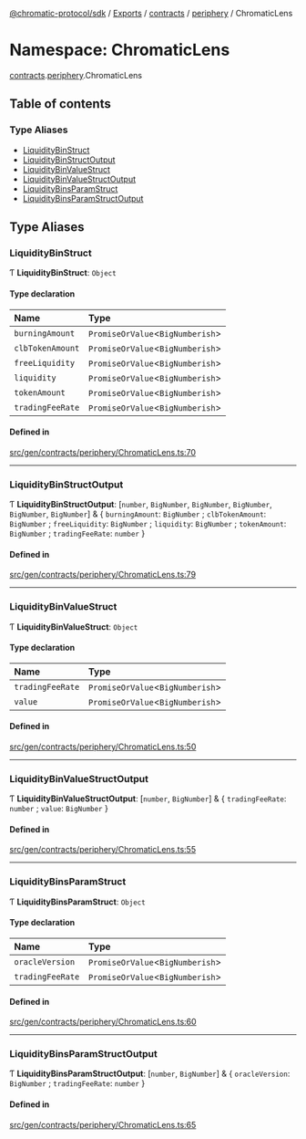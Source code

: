 [@chromatic-protocol/sdk](../README.md) / [Exports](../modules.md) / [contracts](contracts.md) / [periphery](contracts.periphery.md) / ChromaticLens

# Namespace: ChromaticLens

[contracts](contracts.md).[periphery](contracts.periphery.md).ChromaticLens

## Table of contents

### Type Aliases

- [LiquidityBinStruct](contracts.periphery.ChromaticLens.md#liquiditybinstruct)
- [LiquidityBinStructOutput](contracts.periphery.ChromaticLens.md#liquiditybinstructoutput)
- [LiquidityBinValueStruct](contracts.periphery.ChromaticLens.md#liquiditybinvaluestruct)
- [LiquidityBinValueStructOutput](contracts.periphery.ChromaticLens.md#liquiditybinvaluestructoutput)
- [LiquidityBinsParamStruct](contracts.periphery.ChromaticLens.md#liquiditybinsparamstruct)
- [LiquidityBinsParamStructOutput](contracts.periphery.ChromaticLens.md#liquiditybinsparamstructoutput)

## Type Aliases

### LiquidityBinStruct

Ƭ **LiquidityBinStruct**: `Object`

#### Type declaration

| Name | Type |
| :------ | :------ |
| `burningAmount` | `PromiseOrValue`<`BigNumberish`\> |
| `clbTokenAmount` | `PromiseOrValue`<`BigNumberish`\> |
| `freeLiquidity` | `PromiseOrValue`<`BigNumberish`\> |
| `liquidity` | `PromiseOrValue`<`BigNumberish`\> |
| `tokenAmount` | `PromiseOrValue`<`BigNumberish`\> |
| `tradingFeeRate` | `PromiseOrValue`<`BigNumberish`\> |

#### Defined in

[src/gen/contracts/periphery/ChromaticLens.ts:70](https://github.com/chromatic-protocol/sdk/blob/ded0de0/src/gen/contracts/periphery/ChromaticLens.ts#L70)

___

### LiquidityBinStructOutput

Ƭ **LiquidityBinStructOutput**: [`number`, `BigNumber`, `BigNumber`, `BigNumber`, `BigNumber`, `BigNumber`] & { `burningAmount`: `BigNumber` ; `clbTokenAmount`: `BigNumber` ; `freeLiquidity`: `BigNumber` ; `liquidity`: `BigNumber` ; `tokenAmount`: `BigNumber` ; `tradingFeeRate`: `number`  }

#### Defined in

[src/gen/contracts/periphery/ChromaticLens.ts:79](https://github.com/chromatic-protocol/sdk/blob/ded0de0/src/gen/contracts/periphery/ChromaticLens.ts#L79)

___

### LiquidityBinValueStruct

Ƭ **LiquidityBinValueStruct**: `Object`

#### Type declaration

| Name | Type |
| :------ | :------ |
| `tradingFeeRate` | `PromiseOrValue`<`BigNumberish`\> |
| `value` | `PromiseOrValue`<`BigNumberish`\> |

#### Defined in

[src/gen/contracts/periphery/ChromaticLens.ts:50](https://github.com/chromatic-protocol/sdk/blob/ded0de0/src/gen/contracts/periphery/ChromaticLens.ts#L50)

___

### LiquidityBinValueStructOutput

Ƭ **LiquidityBinValueStructOutput**: [`number`, `BigNumber`] & { `tradingFeeRate`: `number` ; `value`: `BigNumber`  }

#### Defined in

[src/gen/contracts/periphery/ChromaticLens.ts:55](https://github.com/chromatic-protocol/sdk/blob/ded0de0/src/gen/contracts/periphery/ChromaticLens.ts#L55)

___

### LiquidityBinsParamStruct

Ƭ **LiquidityBinsParamStruct**: `Object`

#### Type declaration

| Name | Type |
| :------ | :------ |
| `oracleVersion` | `PromiseOrValue`<`BigNumberish`\> |
| `tradingFeeRate` | `PromiseOrValue`<`BigNumberish`\> |

#### Defined in

[src/gen/contracts/periphery/ChromaticLens.ts:60](https://github.com/chromatic-protocol/sdk/blob/ded0de0/src/gen/contracts/periphery/ChromaticLens.ts#L60)

___

### LiquidityBinsParamStructOutput

Ƭ **LiquidityBinsParamStructOutput**: [`number`, `BigNumber`] & { `oracleVersion`: `BigNumber` ; `tradingFeeRate`: `number`  }

#### Defined in

[src/gen/contracts/periphery/ChromaticLens.ts:65](https://github.com/chromatic-protocol/sdk/blob/ded0de0/src/gen/contracts/periphery/ChromaticLens.ts#L65)

